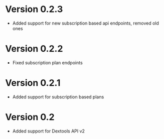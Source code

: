 # Version 0.2.3
+ Added support for new subscription based api endpoints, removed old ones
  
# Version 0.2.2
+ Fixed subscription plan endpoints
  
# Version 0.2.1
+ Added support for subscription based plans

# Version 0.2
+ Added support for Dextools API v2